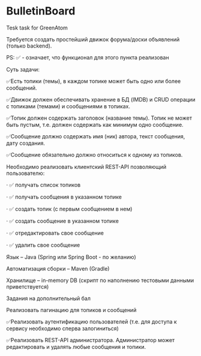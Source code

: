 # BulletinBoard
Tesk task for GreenAtom

Требуется создать простейший движок форума/доски объявлений (только backend). 

PS: ✅ - означает, что функционал для этого пункта реализован

Суть задачи: 

✅Есть топики (темы), в каждом топике может быть одно или более сообщений. 

✅Движок должен обеспечивать хранение в БД (IMDB) и CRUD операции с топиками (темами) и сообщениями в топиках.

✅Топик должен содержать заголовок (название темы). Топик не может быть пустым, т.е. должен содержать как минимум одно сообщение.

✅Сообщение должно содержать имя (ник) автора, текст сообщения, дату создания. 

✅Сообщение обязательно должно относиться к одному из топиков.

Необходимо реализовать клиентский REST-API позволяющий пользователю:

· ✅  получать список топиков

· ✅  получать сообщения в указанном топике

· ✅  создать топик (с первым сообщением в нем)

· ✅  создать сообщение в указанном топике

· ✅  отредактировать свое сообщение

· ✅  удалить свое сообщение

Язык – Java (Spring или Spring Boot - по желанию)

Автоматизация сборки – Maven (Gradle)

Хранилище – in-memory DB (скрипт по наполнению тестовыми данными приветствуется)


Задания на дополнительный бал

Реализовать пагинацию для топиков и сообщений

✅Реализовать аутентификацию пользователей (т.е. для доступа к сервису необходимо сперва залогиниться)

✅Реализовать REST-API администратора. Администратор может редактировать и удалять любые сообщения и топики.

